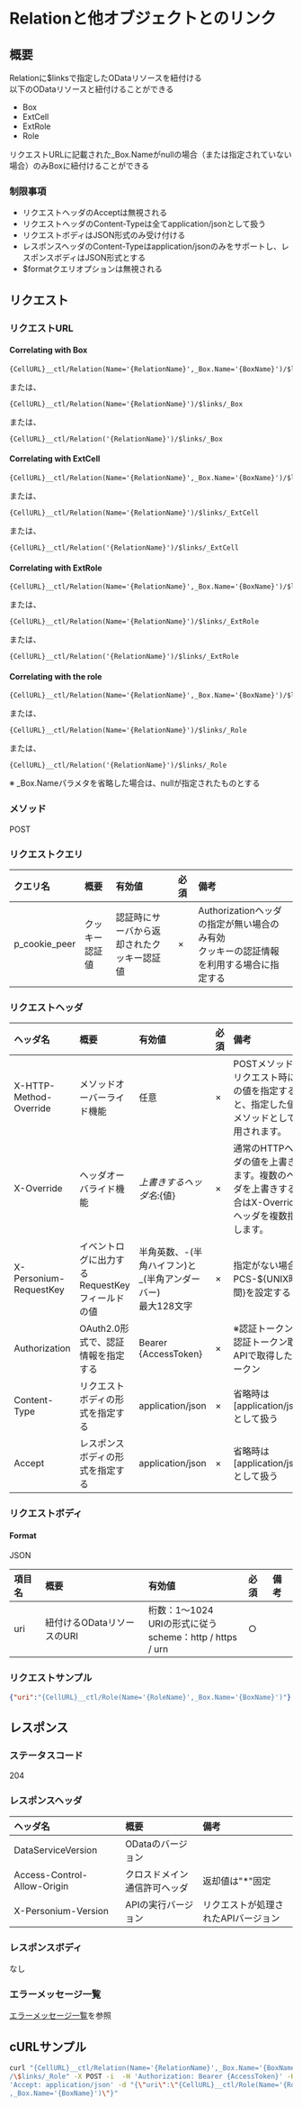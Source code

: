 # Relationと他オブジェクトとのリンク
## 概要
Relationに$linksで指定したODataリソースを紐付ける  
以下のODataリソースと紐付けることができる  

* Box
* ExtCell
* ExtRole
* Role

リクエストURLに記載された_Box.Nameがnullの場合（または指定されていない場合）のみBoxに紐付けることができる

### 制限事項
* リクエストヘッダのAcceptは無視される
* リクエストヘッダのContent-Typeは全てapplication/jsonとして扱う
* リクエストボディはJSON形式のみ受け付ける
* レスポンスヘッダのContent-Typeはapplication/jsonのみをサポートし、レスポンスボディはJSON形式とする
* $formatクエリオプションは無視される


## リクエスト
### リクエストURL
#### Correlating with Box
```
{CellURL}__ctl/Relation(Name='{RelationName}',_Box.Name='{BoxName}')/$links/_Box
```
または、
```
{CellURL}__ctl/Relation(Name='{RelationName}')/$links/_Box
```
または、
```
{CellURL}__ctl/Relation('{RelationName}')/$links/_Box
```
#### Correlating with ExtCell
```
{CellURL}__ctl/Relation(Name='{RelationName}',_Box.Name='{BoxName}')/$links/_ExtCell
```
または、
```
{CellURL}__ctl/Relation(Name='{RelationName}')/$links/_ExtCell
```
または、
```
{CellURL}__ctl/Relation('{RelationName}')/$links/_ExtCell
```
#### Correlating with ExtRole
```
{CellURL}__ctl/Relation(Name='{RelationName}',_Box.Name='{BoxName}')/$links/_ExtRole
```
または、
```
{CellURL}__ctl/Relation(Name='{RelationName}')/$links/_ExtRole
```
または、
```
{CellURL}__ctl/Relation('{RelationName}')/$links/_ExtRole
```
#### Correlating with the role
```
{CellURL}__ctl/Relation(Name='{RelationName}',_Box.Name='{BoxName}')/$links/_Role
```
または、
```
{CellURL}__ctl/Relation(Name='{RelationName}')/$links/_Role
```
または、
```
{CellURL}__ctl/Relation('{RelationName}')/$links/_Role
```
※ \_Box.Nameパラメタを省略した場合は、nullが指定されたものとする

### メソッド
POST

### リクエストクエリ

|クエリ名|概要|有効値|必須|備考|
|:--|:--|:--|:--|:--|
|p_cookie_peer|クッキー認証値|認証時にサーバから返却されたクッキー認証値|×|Authorizationヘッダの指定が無い場合のみ有効<br>クッキーの認証情報を利用する場合に指定する|

### リクエストヘッダ

|ヘッダ名|概要|有効値|必須|備考|
|:--|:--|:--|:--|:--|
|X-HTTP-Method-Override|メソッドオーバーライド機能|任意|×|POSTメソッドでリクエスト時にこの値を指定すると、指定した値がメソッドとして使用されます。|
|X-Override|ヘッダオーバライド機能|${上書きするヘッダ名}:${値}|×|通常のHTTPヘッダの値を上書きします。複数のヘッダを上書きする場合はX-Overrideヘッダを複数指定します。|
|X-Personium-RequestKey|イベントログに出力するRequestKeyフィールドの値|半角英数、-(半角ハイフン)と_(半角アンダーバー)<br>最大128文字|×|指定がない場合、PCS-${UNIX時間}を設定する|
|Authorization|OAuth2.0形式で、認証情報を指定する|Bearer {AccessToken}|×|※認証トークンは認証トークン取得APIで取得したトークン|
|Content-Type|リクエストボディの形式を指定する|application/json|×|省略時は[application/json]として扱う|
|Accept|レスポンスボディの形式を指定する|application/json|×|省略時は[application/json]として扱う|
### リクエストボディ
#### Format
JSON

|項目名|概要|有効値|必須|備考|
|:--|:--|:--|:--|:--|
|uri|紐付けるODataリソースのURI|桁数：1&#65374;1024<br>URIの形式に従う<br>scheme：http / https / urn|○||

### リクエストサンプル
```JSON
{"uri":"{CellURL}__ctl/Role(Name='{RoleName}',_Box.Name='{BoxName}')"}
```

## レスポンス
### ステータスコード
204

### レスポンスヘッダ

|ヘッダ名|概要|備考|
|:--|:--|:--|
|DataServiceVersion|ODataのバージョン||
|Access-Control-Allow-Origin|クロスドメイン通信許可ヘッダ|返却値は"*"固定|
|X-Personium-Version|APIの実行バージョン|リクエストが処理されたAPIバージョン|
### レスポンスボディ
なし

### エラーメッセージ一覧
[エラーメッセージ一覧](004_Error_Messages.md)を参照


## cURLサンプル

```sh
curl "{CellURL}__ctl/Relation(Name='{RelationName}',_Box.Name='{BoxName}')\
/\$links/_Role" -X POST -i  -H 'Authorization: Bearer {AccessToken}' -H \
'Accept: application/json' -d "{\"uri\":\"{CellURL}__ctl/Role(Name='{RoleName}'\
,_Box.Name='{BoxName}')\"}"
```

